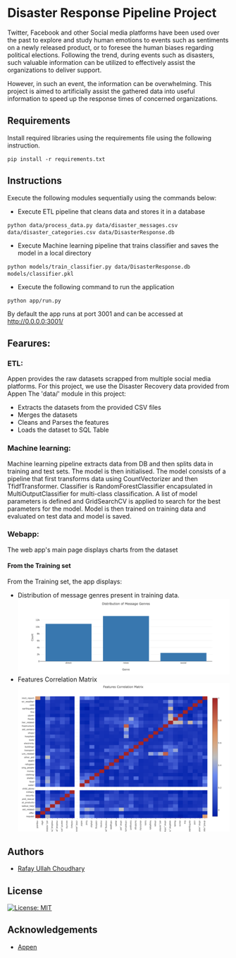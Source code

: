 # Disaster Response Pipeline Project

Twitter, Facebook and other Social media platforms have been used over the past to explore and study human emotions to events such as sentiments on a newly released product, or to foresee the human biases regarding political elections. Following the trend, during events such as disasters, such valuable information can be utilized to effectively assist the organizations to deliver support.

However, in such an event, the information can be overwhelming. This project is aimed to artificially assist the gathered data into useful information to speed up the response times of concerned organizations.


## Requirements
Install required libraries using the requirements file using the following instruction.
```
pip install -r requirements.txt 
```

## Instructions
Execute the following modules sequentially using the commands below:


* Execute ETL pipeline that cleans data and stores it in a database
```
python data/process_data.py data/disaster_messages.csv data/disaster_categories.csv data/DisasterResponse.db
```

* Execute Machine learning pipeline that trains classifier and saves the model in a local directory
```
python models/train_classifier.py data/DisasterResponse.db models/classifier.pkl
```

* Execute the following command to run the application
```
python app/run.py
```
By default the app runs at port 3001 and can be accessed at http://0.0.0.0:3001/



## Fearures:
### ETL:
Appen provides the raw datasets scrapped from multiple social media platforms. For this project, we use the Disaster Recovery data provided from Appen
The 'data/' module in this project:
* Extracts the datasets from the provided CSV files 
* Merges the datasets
* Cleans and Parses the features
* Loads the dataset to SQL Table

### Machine learning:
Machine learning pipeline extracts data from DB and then splits data in training and test sets.
The model is then initialised. The model consists of a pipeline that first transforms data using CountVectorizer and then TfidfTransformer. Classifier is RandomForestClassifier encapsulated in MultiOutputClassifier for multi-class classification. A list of model parameters is defined and GridSearchCV is applied to search for the best parameters for the model.
Model is then trained on training data and evaluated on test data and model is saved.

### Webapp:
The web app's main page displays charts from the dataset
#### From the Training set
From the Training set, the app displays:
* Distribution of message genres present in training data.
![](https://github.com/rafayullah/Appen-DisasterRecoveryPipeline/blob/main/images/DisasterRecovery%20Genre%20Count.png?raw=true)
* Features Correlation Matrix
![](https://github.com/rafayullah/Appen-DisasterRecoveryPipeline/blob/main/images/DisasterRecovery%20Feature%20Correlation.png?raw=true)


## Authors
* [Rafay Ullah Choudhary](https://github.com/rafayullah)

## License
[![License: MIT](https://img.shields.io/badge/License-MIT-yellow.svg)](https://opensource.org/licenses/MIT)

## Acknowledgements
* [Appen](https://appen.com) 